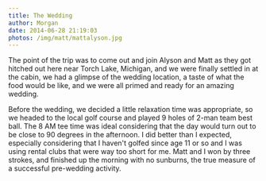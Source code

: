 ```yaml
---
title: The Wedding
author: Morgan
date: 2014-06-28 21:19:03
photos: /img/matt/mattalyson.jpg
---
```

The point of the trip was to come out and join Alyson and Matt as they got hitched out here near Torch Lake, Michigan, and we were finally settled in at the cabin, we had a glimpse of the wedding location, a taste of what the food would be like, and we were all primed and ready for an amazing wedding<!-- more -->.

Before the wedding, we decided a little relaxation time was appropriate, so we headed to the local golf course and played 9 holes of 2-man team best ball. The 8 AM tee time was ideal considering that the day would turn out to be close to 90 degrees in the afternoon. I did better than I expected, especially considering that I haven't golfed since age 11 or so and I was using rental clubs that were way too short for me. Matt and I won by three strokes, and finished up the morning with no sunburns, the true measure of a successful pre-wedding activity.

